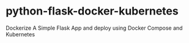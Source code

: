 # python-flask-docker-kubernetes
Dockerize A Simple Flask App and deploy using Docker Compose and Kubernetes 
